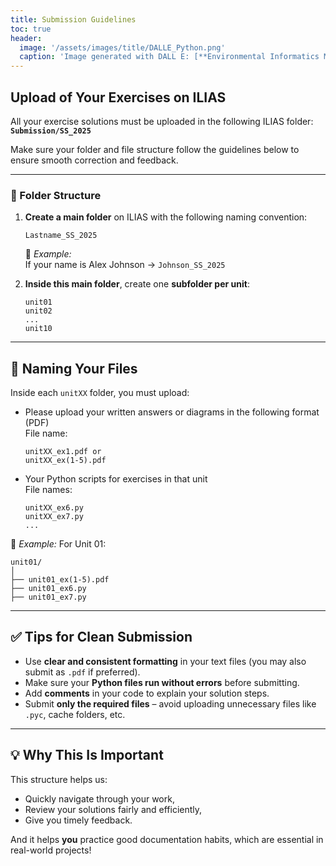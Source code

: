 ```yaml
---
title: Submission Guidelines
toc: true
header:
  image: '/assets/images/title/DALLE_Python.png'
  caption: 'Image generated with DALL E: [**Environmental Informatics Marburg**](https://www.uni-marburg.de/en/fb19/disciplines/physisch/environmentalinformatics)'
---
```


## Upload of Your Exercises on ILIAS

All your exercise solutions must be uploaded in the following ILIAS folder:  
**`Submission/SS_2025`**

Make sure your folder and file structure follow the guidelines below to ensure smooth correction and feedback.

---

### 📁 Folder Structure

1. **Create a main folder** on ILIAS with the following naming convention:
   ```
   Lastname_SS_2025
   ```

   🔸 *Example:*  
   If your name is Alex Johnson → `Johnson_SS_2025`

2. **Inside this main folder**, create one **subfolder per unit**:
   ```
   unit01
   unit02
   ...
   unit10
   ```

---

## 📄 Naming Your Files

Inside each `unitXX` folder, you must upload:

- Please upload your written answers or diagrams in the following format (PDF)  
  File name:
  ```
  unitXX_ex1.pdf or
  unitXX_ex(1-5).pdf
  ```

- Your Python scripts for exercises in that unit  
  File names:
  ```
  unitXX_ex6.py
  unitXX_ex7.py
  ...
  ```

🔸 *Example:* For Unit 01:
```
unit01/
│
├── unit01_ex(1-5).pdf
├── unit01_ex6.py
├── unit01_ex7.py
```

---

## ✅ Tips for Clean Submission

- Use **clear and consistent formatting** in your text files (you may also submit as `.pdf` if preferred).
- Make sure your **Python files run without errors** before submitting.
- Add **comments** in your code to explain your solution steps.
- Submit **only the required files** – avoid uploading unnecessary files like `.pyc`, cache folders, etc.

---

## 💡 Why This Is Important

This structure helps us:
- Quickly navigate through your work,
- Review your solutions fairly and efficiently,
- Give you timely feedback.

And it helps **you** practice good documentation habits, which are essential in real-world projects!